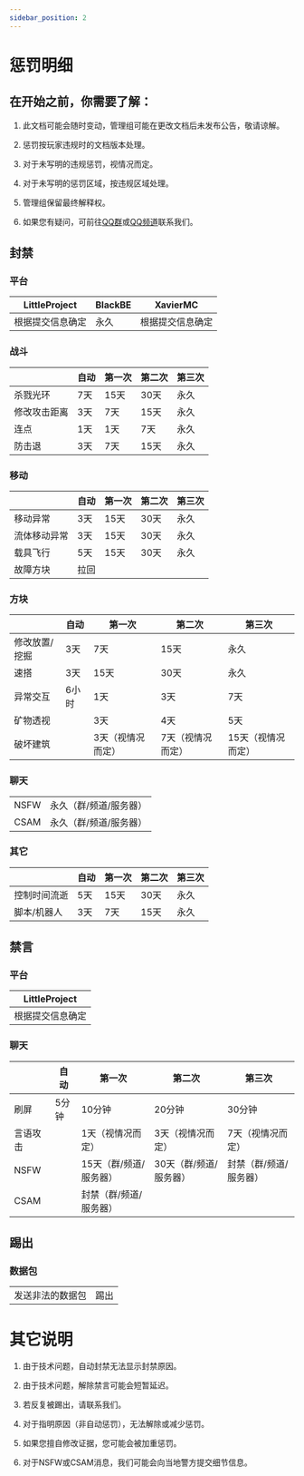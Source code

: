 ```yaml
---
sidebar_position: 2
---
```


# 惩罚明细

## 在开始之前，你需要了解：

1. 此文档可能会随时变动，管理组可能在更改文档后未发布公告，敬请谅解。

2. 惩罚按玩家违规时的文档版本处理。

3. 对于未写明的违规惩罚，视情况而定。

4. 对于未写明的惩罚区域，按违规区域处理。

5. 管理组保留最终解释权。

6. 如果您有疑问，可前往[QQ群](https://qm.qq.com/cgi-bin/qm/qr?group_code=436392446)或[QQ频道](https://pd.qq.com/s/4pbctumt)联系我们。

## 封禁

### 平台

|LittleProject|BlackBE|XavierMC|
|-|-|-|
|根据提交信息确定|永久|根据提交信息确定|

### 战斗

||自动|第一次|第二次|第三次|
|-|-|-|-|-|
|杀戮光环|7天|15天|30天|永久|
|修改攻击距离|3天|7天|15天|永久|
|连点|1天|1天|7天|永久|
|防击退|3天|7天|15天|永久|

### 移动

||自动|第一次|第二次|第三次|
|-|-|-|-|-|
|移动异常|3天|15天|30天|永久|
|流体移动异常|3天|15天|30天|永久|
|载具飞行|5天|15天|30天|永久|
|故障方块|拉回||||

### 方块

||自动|第一次|第二次|第三次|
|-|-|-|-|-|
|修改放置/挖掘|3天|7天|15天|永久|
|速搭|3天|15天|30天|永久|
|异常交互|6小时|1天|3天|7天|
|矿物透视||3天|4天|5天|
|破坏建筑||3天（视情况而定）|7天（视情况而定）|15天（视情况而定）|

### 聊天

|||
|-|-|
|NSFW|永久（群/频道/服务器）|
|CSAM|永久（群/频道/服务器）|

### 其它

||自动|第一次|第二次|第三次|
|-|-|-|-|-|
|控制时间流逝|5天|15天|30天|永久|
|脚本/机器人|3天|7天|15天|永久|

## 禁言

### 平台

|LittleProject|
|-|
|根据提交信息确定|

### 聊天

||自动|第一次|第二次|第三次|
|-|-|-|-|-|
|刷屏|5分钟|10分钟|20分钟|30分钟|
|言语攻击||1天（视情况而定）|3天（视情况而定）|7天（视情况而定）|
|NSFW||15天（群/频道/服务器）|30天（群/频道/服务器）|封禁（群/频道/服务器）|
|CSAM||封禁（群/频道/服务器）|||

## 踢出

### 数据包

|||
|-|-|
|发送非法的数据包|踢出|

# 其它说明

1. 由于技术问题，自动封禁无法显示封禁原因。

2. 由于技术问题，解除禁言可能会短暂延迟。

3. 若反复被踢出，请联系我们。

4. 对于指明原因（非自动惩罚），无法解除或减少惩罚。

5. 如果您擅自修改证据，您可能会被加重惩罚。

6. 对于NSFW或CSAM消息，我们可能会向当地警方提交细节信息。

